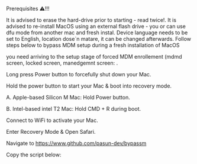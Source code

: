 Prerequisites ⚠️!!!

It is advised to erase the hard-drive prior to starting - read twice!.
It is advised to re-install MacOS using an external flash drive - you or can use dfu mode from another mac and fresh instal.
Device language needs to be set to English, location dose`n matare, it can be changed afterwards.
Follow steps below to bypass MDM setup during a fresh installation of MacOS

you need arriving to the setup stage of forced MDM enrollement (mdmd screen, locked screen, manedgemnt screen:
.

Long press Power button to forcefully shut down your Mac.


Hold the power button to start your Mac & boot into recovery mode.


A. Apple-based Silicon M Mac: Hold Power button.


B. Intel-based intel T2 Mac: Hold CMD + R during boot.


Connect to WiFi to activate your Mac.


Enter Recovery Mode & Open Safari.

Navigate to https://www.github.com/pasun-dev/bypassm

Copy the script below:

